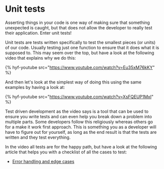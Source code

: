 # Unit tests

Asserting things in your code is one way of making sure that something unexpected is caught, but that does not allow the developer to really test their application. Enter unit tests!

Unit tests are tests written specifically to test the smallest pieces (or units) of our code. Usually testing just one function to ensure that it does what it is supposed to. This may seem over the top, but have a look at the following video that explains why we do this:

{% hyf-youtube src="https://www.youtube.com/watch?v=Eu35xM76kKY" %}

And then let's look at the simplest way of doing this using the same examples by having a look at:

{% hyf-youtube src="https://www.youtube.com/watch?v=XsFQEUP1MxI" %}

Test driven development as the video says is a tool that can be used to ensure you write tests and can even help you break down a problem into multiple parts. Some developers follow this religiously whereas others go for a make it work first approach. This is something you as a developer will have to figure out for yourself, as long as the end result is that the tests are written and they test everything.

In the video all tests are for the happy path, but have a look at the following article that helps you with a checklist of all the cases to test:

- [Error handling and edge cases](https://www.freecodecamp.org/news/a-beginners-guide-to-testing-implement-these-quick-checks-to-test-your-code-d50027ad5eed/)

